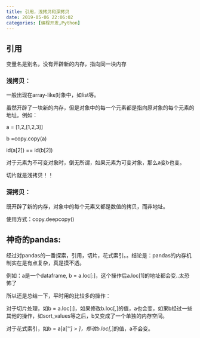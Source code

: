 ```yaml
---
title: 引用，浅拷贝和深拷贝
date: 2019-05-06 22:06:02
categories: [编程开发,Python]
---
```




## 引用

变量名是别名，没有开辟新的内存，指向同一块内存

 

### 浅拷贝：

一般出现在array-like对象中，如list等。

虽然开辟了一块新的内存，但是对象中的每一个元素都是指向原对象的每个元素的地址。例如：

a = [1,2,[1,2,3]]

b =copy.copy(a)

id(a[2]) == id(b[2])

对于元素为不可变对象时，倒无所谓，如果元素为可变对象，那么a变b也变。

切片就是浅拷贝！！

 

### 深拷贝：

既开辟了新的内存，对象中的每个元素又都是数值的拷贝，而非地址。

使用方式：copy.deepcopy()

 

 

## 神奇的pandas: 

﻿经过对pandas的一番探索，引用，切片，花式索引。。结论是：pandas的内存机制实在是有点复杂，真是摸不透。

例如：a是一个dataframe, b = a.loc[:]，这个操作后a.loc[1]的地址都会变..太恐怖了

所以还是总结一下，平时用的比较多的操作：

对于切片处理，如b = a.loc[:]，如果修改b.loc[*,*]的值，a也会变，如果b经过一些其他的操作，如sort_values等之后，b又变成了一个单独的内存空间。

对于花式索引，如b = a[a['*'] > *]，修改b.loc[*,*]的值，a不会变。

 